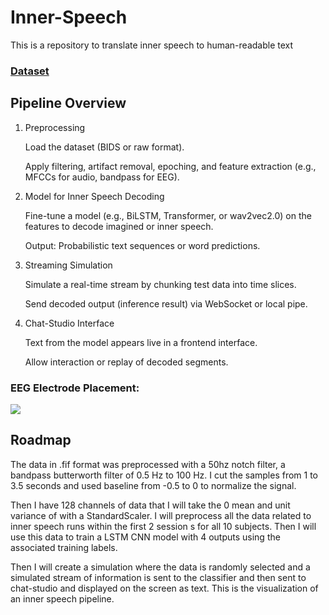 # Inner-Speech

This is a repository to translate inner speech to human-readable text
### [Dataset](https://openneuro.org/datasets/ds003626/versions/2.1.2)

## Pipeline Overview

1. Preprocessing

    Load the dataset (BIDS or raw format).

    Apply filtering, artifact removal, epoching, and feature extraction (e.g., MFCCs for audio, bandpass for EEG).

2. Model for Inner Speech Decoding

    Fine-tune a model (e.g., BiLSTM, Transformer, or wav2vec2.0) on the features to decode imagined or inner speech.

    Output: Probabilistic text sequences or word predictions.

3. Streaming Simulation

    Simulate a real-time stream by chunking test data into time slices.

    Send decoded output (inference result) via WebSocket or local pipe.

4. Chat-Studio Interface

    Text from the model appears live in a frontend interface.

    Allow interaction or replay of decoded segments.


### EEG Electrode Placement:

![](https://www.biosemi.com/pics/cap_128_layout_medium.jpg)

## Roadmap
The data in .fif format was preprocessed with a 50hz notch filter, a bandpass butterworth filter of 0.5 Hz to 100 Hz. I cut the samples from 1 to 3.5 seconds and used baseline from -0.5 to 0 to normalize the signal.  

Then I have 128 channels of data that I will take the 0 mean and unit variance of with a StandardScaler. I will preprocess all the data related to inner speech runs within the first 2 session s for all 10 subjects. Then I will use this data to train a LSTM CNN model with 4 outputs using the associated training labels. 

Then I will create a simulation where the data is randomly selected and a simulated stream of information is sent to the classifier and then sent to chat-studio and displayed on the screen as text. This is the visualization of an inner speech pipeline. 